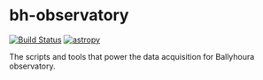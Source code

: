 bh-observatory
==============
[![Build Status](https://travis-ci.org/dokeeffe/bh-observatory.svg?branch=master)](https://travis-ci.org/dokeeffe/bh-observatory)
[![astropy](http://img.shields.io/badge/powered%20by-AstroPy-orange.svg?style=flat)](http://www.astropy.org/)

The scripts and tools that power the data acquisition for Ballyhoura observatory.
